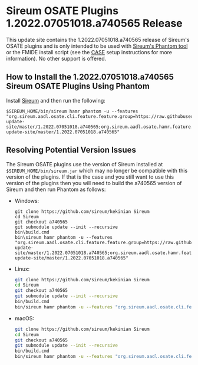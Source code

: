 # Sireum OSATE Plugins 1.2022.07051018.a740565 Release

This update site contains the 1.2022.07051018.a740565 release of Sireum's OSATE plugins and is only
intended to be used with [Sireum's Phantom tool](https://github.com/sireum/phantom)
or the FMIDE install script (see the
[CASE](https://github.com/sireum/case-env#setting-up-fmide-and-hamr-only)
setup instructions for more information). No other support is offered.

## How to Install the 1.2022.07051018.a740565 Sireum OSATE Plugins Using Phantom

Install [Sireum](https://github.com/sireum/kekinian#installing) and then run the following:

```batch
$SIREUM_HOME/bin/sireum hamr phantom -u --features "org.sireum.aadl.osate.cli.feature.feature.group=https://raw.githubusercontent.com/sireum/osate-update-site/master/1.2022.07051018.a740565;org.sireum.aadl.osate.hamr.feature.feature.group=https://raw.githubusercontent.com/sireum/osate-update-site/master/1.2022.07051018.a740565"
```

## Resolving Potential Version Issues

The Sireum OSATE plugins use the version of Sireum installed at ``$SIREUM_HOME/bin/sireum.jar``
which may no longer be compatible with this version of the plugins. If that is the case and
you still want to use this version of the plugins then you will need to build the
a740565 version of Sireum and then run Phantom as follows:

* Windows:

  ```batch
  git clone https://github.com/sireum/kekinian Sireum
  cd Sireum
  git checkout a740565
  git submodule update --init --recursive
  bin\build.cmd
  bin\sireum hamr phantom -u --features "org.sireum.aadl.osate.cli.feature.feature.group=https://raw.githubusercontent.com/sireum/osate-update-site/master/1.2022.07051018.a740565;org.sireum.aadl.osate.hamr.feature.feature.group=https://raw.githubusercontent.com/sireum/osate-update-site/master/1.2022.07051018.a740565"
  ```

* Linux:

  ```bash
  git clone https://github.com/sireum/kekinian Sireum
  cd Sireum
  git checkout a740565
  git submodule update --init --recursive
  bin/build.cmd
  bin/sireum hamr phantom -u --features "org.sireum.aadl.osate.cli.feature.feature.group=https://raw.githubusercontent.com/sireum/osate-update-site/master/1.2022.07051018.a740565;org.sireum.aadl.osate.hamr.feature.feature.group=https://raw.githubusercontent.com/sireum/osate-update-site/master/1.2022.07051018.a740565"
  ```

* macOS:

  ```bash
  git clone https://github.com/sireum/kekinian Sireum
  cd Sireum
  git checkout a740565
  git submodule update --init --recursive
  bin/build.cmd
  bin/sireum hamr phantom -u --features "org.sireum.aadl.osate.cli.feature.feature.group=https://raw.githubusercontent.com/sireum/osate-update-site/master/1.2022.07051018.a740565;org.sireum.aadl.osate.hamr.feature.feature.group=https://raw.githubusercontent.com/sireum/osate-update-site/master/1.2022.07051018.a740565"
  ```

